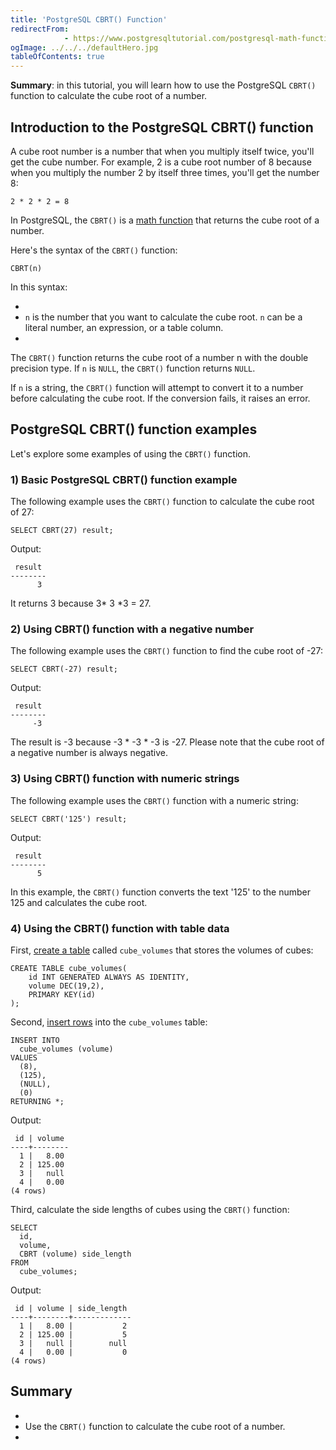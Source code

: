 ```yaml
---
title: 'PostgreSQL CBRT() Function'
redirectFrom: 
            - https://www.postgresqltutorial.com/postgresql-math-functions/postgresql-cbrt/
ogImage: ../../../defaultHero.jpg
tableOfContents: true
---
```

<!-- wp:paragraph -->

**Summary**: in this tutorial, you will learn how to use the PostgreSQL `CBRT()` function to calculate the cube root of a number.

<!-- /wp:paragraph -->

<!-- wp:heading -->

## Introduction to the PostgreSQL CBRT() function

<!-- /wp:heading -->

<!-- wp:paragraph -->

A cube root number is a number that when you multiply itself twice, you'll get the cube number. For example, 2 is a cube root number of 8 because when you multiply the number 2 by itself three times, you'll get the number 8:

<!-- /wp:paragraph -->

<!-- wp:code {"language":"sql"} -->

```
2 * 2 * 2 = 8
```

<!-- /wp:code -->

<!-- wp:paragraph -->

In PostgreSQL, the `CBRT()` is a [math function](https://www.postgresqltutorial.com/postgresql-math-functions/) that returns the cube root of a number.

<!-- /wp:paragraph -->

<!-- wp:paragraph -->

Here's the syntax of the `CBRT()` function:

<!-- /wp:paragraph -->

<!-- wp:code {"language":"sql"} -->

```
CBRT(n)
```

<!-- /wp:code -->

<!-- wp:paragraph -->

In this syntax:

<!-- /wp:paragraph -->

<!-- wp:list -->

- <!-- wp:list-item -->
- `n` is the number that you want to calculate the cube root. `n` can be a literal number, an expression, or a table column.
- <!-- /wp:list-item -->

<!-- /wp:list -->

<!-- wp:paragraph -->

The `CBRT()` function returns the cube root of a number n with the double precision type. If `n` is `NULL`, the `CBRT()` function returns `NULL`.

<!-- /wp:paragraph -->

<!-- wp:paragraph -->

If `n` is a string, the `CBRT()` function will attempt to convert it to a number before calculating the cube root. If the conversion fails, it raises an error.

<!-- /wp:paragraph -->

<!-- wp:heading -->

## PostgreSQL CBRT() function examples

<!-- /wp:heading -->

<!-- wp:paragraph -->

Let's explore some examples of using the `CBRT()` function.

<!-- /wp:paragraph -->

<!-- wp:heading {"level":3} -->

### 1) Basic PostgreSQL CBRT() function example

<!-- /wp:heading -->

<!-- wp:paragraph -->

The following example uses the `CBRT()` function to calculate the cube root of 27:

<!-- /wp:paragraph -->

<!-- wp:code {"language":"sql"} -->

```
SELECT CBRT(27) result;
```

<!-- /wp:code -->

<!-- wp:paragraph -->

Output:

<!-- /wp:paragraph -->

<!-- wp:code {"language":"sql"} -->

```
 result
--------
      3
```

<!-- /wp:code -->

<!-- wp:paragraph -->

It returns 3 because 3\* 3 \*3 = 27.

<!-- /wp:paragraph -->

<!-- wp:heading {"level":3} -->

### 2) Using CBRT() function with a negative number

<!-- /wp:heading -->

<!-- wp:paragraph -->

The following example uses the `CBRT()` function to find the cube root of -27:

<!-- /wp:paragraph -->

<!-- wp:code {"language":"sql"} -->

```
SELECT CBRT(-27) result;
```

<!-- /wp:code -->

<!-- wp:paragraph -->

Output:

<!-- /wp:paragraph -->

<!-- wp:code {"language":"sql"} -->

```
 result
--------
     -3
```

<!-- /wp:code -->

<!-- wp:paragraph -->

The result is -3 because -3 \* -3 \* -3 is -27. Please note that the cube root of a negative number is always negative.

<!-- /wp:paragraph -->

<!-- wp:heading {"level":3} -->

### 3) Using CBRT() function with numeric strings

<!-- /wp:heading -->

<!-- wp:paragraph -->

The following example uses the `CBRT()` function with a numeric string:

<!-- /wp:paragraph -->

<!-- wp:code {"language":"sql"} -->

```
SELECT CBRT('125') result;
```

<!-- /wp:code -->

<!-- wp:paragraph -->

Output:

<!-- /wp:paragraph -->

<!-- wp:code {"language":"sql"} -->

```
 result
--------
      5
```

<!-- /wp:code -->

<!-- wp:paragraph -->

In this example, the `CBRT()` function converts the text '125' to the number 125 and calculates the cube root.

<!-- /wp:paragraph -->

<!-- wp:heading {"level":3} -->

### 4) Using the CBRT() function with table data

<!-- /wp:heading -->

<!-- wp:paragraph -->

First, [create a table](https://www.postgresqltutorial.com/postgresql-tutorial/postgresql-create-table/) called `cube_volumes` that stores the volumes of cubes:

<!-- /wp:paragraph -->

<!-- wp:code {"language":"sql"} -->

```
CREATE TABLE cube_volumes(
    id INT GENERATED ALWAYS AS IDENTITY,
    volume DEC(19,2),
    PRIMARY KEY(id)
);
```

<!-- /wp:code -->

<!-- wp:paragraph -->

Second, [insert rows](https://www.postgresqltutorial.com/postgresql-tutorial/postgresql-insert-multiple-rows/) into the `cube_volumes` table:

<!-- /wp:paragraph -->

<!-- wp:code {"language":"sql"} -->

```
INSERT INTO
  cube_volumes (volume)
VALUES
  (8),
  (125),
  (NULL),
  (0)
RETURNING *;
```

<!-- /wp:code -->

<!-- wp:paragraph -->

Output:

<!-- /wp:paragraph -->

<!-- wp:code {"language":"sql"} -->

```
 id | volume
----+--------
  1 |   8.00
  2 | 125.00
  3 |   null
  4 |   0.00
(4 rows)
```

<!-- /wp:code -->

<!-- wp:paragraph -->

Third, calculate the side lengths of cubes using the `CBRT()` function:

<!-- /wp:paragraph -->

<!-- wp:code {"language":"sql"} -->

```
SELECT
  id,
  volume,
  CBRT (volume) side_length
FROM
  cube_volumes;
```

<!-- /wp:code -->

<!-- wp:paragraph -->

Output:

<!-- /wp:paragraph -->

<!-- wp:code {"language":"sql"} -->

```
 id | volume | side_length
----+--------+-------------
  1 |   8.00 |           2
  2 | 125.00 |           5
  3 |   null |        null
  4 |   0.00 |           0
(4 rows)
```

<!-- /wp:code -->

<!-- wp:heading -->

## Summary

<!-- /wp:heading -->

<!-- wp:list -->

- <!-- wp:list-item -->
- Use the `CBRT()` function to calculate the cube root of a number.
- <!-- /wp:list-item -->

<!-- /wp:list -->
